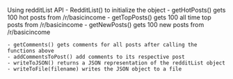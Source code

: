 Using redditList API
    -   RedditList() to initialize the object
        - getHotPosts() gets 100 hot posts from /r/basicincome 
        - getTopPosts() gets 100 all time top posts from /r/basicincome
        - getNewPosts() gets 100 new posts from /r/basicincome

    - getComments() gets comments for all posts after calling the functions above
    - addCommentsToPost() add comments to its respective post
    - writeToJSON() returns a JSON representation of the redditList object
    - writeToFile(filename) writes the JSON object to a file 